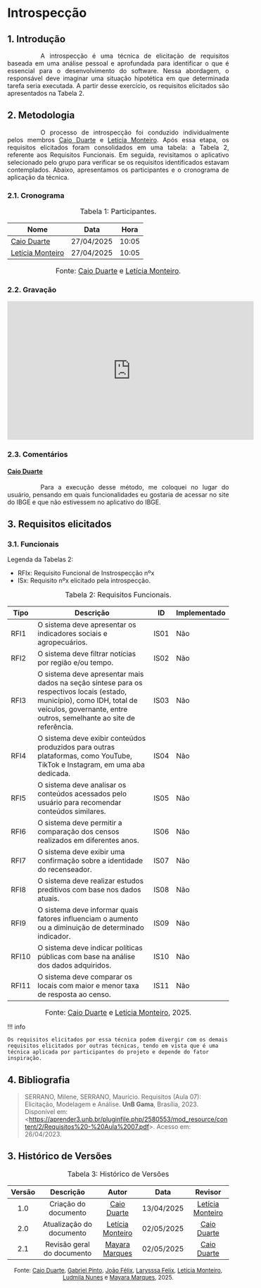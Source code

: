 # Introspecção

## 1. Introdução

<div style="text-align: justify; text-indent: 2cm;">
A introspecção é uma técnica de elicitação de requisitos baseada em uma análise pessoal e aprofundada para identificar o que é essencial para o desenvolvimento do software. Nessa abordagem, o responsável deve imaginar uma situação hipotética em que determinada tarefa seria executada. A partir desse exercício, os requisitos elicitados são apresentados na Tabela 2.
</DIV>

## 2. Metodologia

<div style="text-align: justify; text-indent: 2cm;">
O processo de introspecção foi conduzido individualmente pelos membros <a href="https://github.com/caioduart3">Caio Duarte</a> e <a href="https://github.com/LeticiaMonteiroo">Letícia Monteiro</a>. Após essa etapa, os requisitos elicitados foram consolidados em uma tabela: a Tabela 2, referente aos Requisitos Funcionais. Em seguida, revisitamos o aplicativo selecionado pelo grupo para verificar se os requisitos identificados estavam contemplados. Abaixo, apresentamos os participantes e o cronograma de aplicação da técnica.
</div>

### 2.1. Cronograma

<font size="3"><p style="text-align: center">Tabela 1: Participantes.</p></font>

<center>

| Nome                                             | Data                   |  Hora |
| ------------------------------------------------ | ------------------------ | -------------- |
| [Caio Duarte](https://github.com/caioduart3)   |  27/04/2025|  10:05 |
| [Letícia Monteiro](https://github.com/LeticiaMonteiroo) |  27/04/2025| 10:05   |

</center>

<font size="3"><p style="text-align: center">Fonte: [Caio Duarte](https://github.com/caioduart3) e [Letícia Monteiro](https://github.com/LeticiaMonteiroo).</p></font>

### 2.2. Gravação

<div style="text-align: center;">
  <iframe width="560" height="315" src="https://www.youtube.com/embed/uVI6QWSWdYs" frameborder="0" allowfullscreen></iframe>
</div>



### 2.3. Comentários

#### [Caio Duarte](https://github.com/caioduart3)

<div style="text-align: justify; text-indent: 2cm;">
Para a execução desse método, me coloquei no lugar do usuário, pensando em quais funcionalidades eu gostaria de acessar no site do IBGE e que não estivessem no aplicativo do IBGE.
</div>

## 3. Requisitos elicitados

### 3.1. Funcionais

Legenda da Tabelas 2:

- RFIx: Requisito Funcional de Instrospecção nºx
- ISx: Requisito nºx elicitado pela introspecção.

<font size="3"><p style="text-align: center">Tabela 2: Requisitos Funcionais.</p></font>

<center>

| <a id= "anchor_I" style = "visibility: hidden;"></a> Tipo | Descrição                                                                                                     | ID   | Implementado |
| ---- | ------------------------------------------------------------------------------------------------------------- | ---- | ------------- |
| RFI1 | O sistema deve apresentar os indicadores sociais e agropecuários.                                             | IS01 | Não           |
| RFI2 | O sistema deve filtrar notícias por região e/ou tempo.                                                       | IS02 | Não           |
| RFI3 | O sistema deve apresentar mais dados na seção síntese para os respectivos locais (estado, município), como IDH, total de veículos, governante, entre outros, semelhante ao site de referência. | IS03 | Não           |
| RFI4 | O sistema deve exibir conteúdos produzidos para outras plataformas, como YouTube, TikTok e Instagram, em uma aba dedicada. | IS04 | Não           |
| RFI5 | O sistema deve analisar os conteúdos acessados pelo usuário para recomendar conteúdos similares.             | IS05 | Não           |
| RFI6 | O sistema deve permitir a comparação dos censos realizados em diferentes anos.                               | IS06 | Não           |
| RFI7 | O sistema deve exibir uma confirmação sobre a identidade do recenseador.                                     | IS07 | Não           |
| RFI8 | O sistema deve realizar estudos preditivos com base nos dados atuais.                                        | IS08 | Não           |
| RFI9 | O sistema deve informar quais fatores influenciam o aumento ou a diminuição de determinado indicador.        | IS09 | Não           |
| RFI10 | O sistema deve indicar políticas públicas com base na análise dos dados adquiridos.                          | IS10 | Não           |
| RFI11 | O sistema deve comparar os locais com maior e menor taxa de resposta ao censo.                               | IS11 | Não           |

</center>

<font size="3"><p style="text-align: center">Fonte: [Caio Duarte](https://github.com/caioduart3) e [Letícia Monteiro](https://github.com/LeticiaMonteiroo), 2025.</p></font>


!!! info

    Os requisitos elicitados por essa técnica podem divergir com os demais requisitos elicitados por outras técnicas, tendo em vista que é uma técnica aplicada por participantes do projeto e depende do fator inspiração.

## 4. Bibliografia

> SERRANO, Milene, SERRANO, Maurício. Requisitos (Aula 07): Elicitação, Modelagem e Análise. **UnB Gama**, Brasília, 2023. Disponível em: <<https://aprender3.unb.br/pluginfile.php/2580553/mod_resource/content/2/Requisitos%20-%20Aula%2007.pdf>>. Acesso em: 26/04/2023.


## 3. Histórico de Versões
<font size="3"><p style="text-align: center">Tabela 3: Histórico de Versões</p></font> 

| Versão |Descrição     |Autor                                       |Data    |Revisor|
|:-:     | :-:          | :-:                                        | :-:        |:-:|
|1.0   |Criação do documento|[Caio Duarte](https://github.com/caioduart3)| 13/04/2025 |  [Letícia Monteiro](https://github.com/LeticiaMonteiroo) |
|2.0   |Atualização do documento|[Letícia Monteiro](https://github.com/LeticiaMonteiroo)| 02/05/2025 |  [Caio Duarte](https://github.com/caioduart3) |
|2.1   |Revisão geral do documento|[Mayara Marques](https://github.com/maymarquee)| 02/05/2025 |  [Caio Duarte](https://github.com/caioduart3) |

<font size="2"><p style="text-align: center">Fonte: [Caio Duarte](https://github.com/caioduart3), [Gabriel Pinto](https://github.com/GabrielSPinto), [João Félix](https://github.com/joaofmoreiraa), [Larysssa Felix](https://github.com/felixlaryssa), [Letícia Monteiro](https://github.com/LeticiaMonteiroo), [Ludmila Nunes](https://github.com/ludmilaaysha) e [Mayara Marques](https://github.com/maymarquee), 2025.</p></font> 